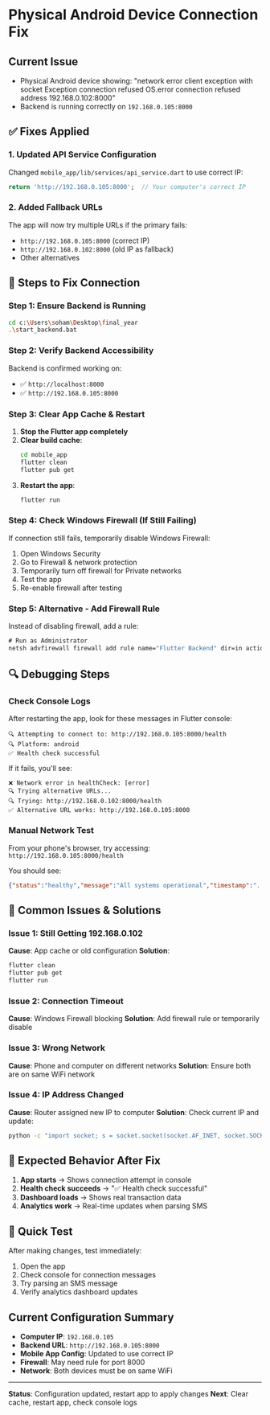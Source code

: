 # Physical Android Device Connection Fix

## Current Issue
- Physical Android device showing: "network error client exception with socket Exception connection refused OS.error connection refused address 192.168.0.102:8000"
- Backend is running correctly on `192.168.0.105:8000`

## ✅ Fixes Applied

### 1. Updated API Service Configuration
Changed `mobile_app/lib/services/api_service.dart` to use correct IP:
```dart
return 'http://192.168.0.105:8000';  // Your computer's correct IP
```

### 2. Added Fallback URLs
The app will now try multiple URLs if the primary fails:
- `http://192.168.0.105:8000` (correct IP)
- `http://192.168.0.102:8000` (old IP as fallback)
- Other alternatives

## 🔧 Steps to Fix Connection

### Step 1: Ensure Backend is Running
```bash
cd c:\Users\soham\Desktop\final_year
.\start_backend.bat
```

### Step 2: Verify Backend Accessibility
Backend is confirmed working on:
- ✅ `http://localhost:8000`
- ✅ `http://192.168.0.105:8000`

### Step 3: Clear App Cache & Restart
1. **Stop the Flutter app completely**
2. **Clear build cache**:
   ```bash
   cd mobile_app
   flutter clean
   flutter pub get
   ```
3. **Restart the app**:
   ```bash
   flutter run
   ```

### Step 4: Check Windows Firewall (If Still Failing)
If connection still fails, temporarily disable Windows Firewall:
1. Open Windows Security
2. Go to Firewall & network protection
3. Temporarily turn off firewall for Private networks
4. Test the app
5. Re-enable firewall after testing

### Step 5: Alternative - Add Firewall Rule
Instead of disabling firewall, add a rule:
```cmd
# Run as Administrator
netsh advfirewall firewall add rule name="Flutter Backend" dir=in action=allow protocol=TCP localport=8000
```

## 🔍 Debugging Steps

### Check Console Logs
After restarting the app, look for these messages in Flutter console:
```
🔍 Attempting to connect to: http://192.168.0.105:8000/health
🔍 Platform: android
✅ Health check successful
```

If it fails, you'll see:
```
❌ Network error in healthCheck: [error]
🔍 Trying alternative URLs...
🔍 Trying: http://192.168.0.102:8000/health
✅ Alternative URL works: http://192.168.0.105:8000
```

### Manual Network Test
From your phone's browser, try accessing:
`http://192.168.0.105:8000/health`

You should see:
```json
{"status":"healthy","message":"All systems operational","timestamp":"..."}
```

## 🚨 Common Issues & Solutions

### Issue 1: Still Getting 192.168.0.102
**Cause**: App cache or old configuration
**Solution**: 
```bash
flutter clean
flutter pub get
flutter run
```

### Issue 2: Connection Timeout
**Cause**: Windows Firewall blocking
**Solution**: Add firewall rule or temporarily disable

### Issue 3: Wrong Network
**Cause**: Phone and computer on different networks
**Solution**: Ensure both are on same WiFi network

### Issue 4: IP Address Changed
**Cause**: Router assigned new IP to computer
**Solution**: Check current IP and update:
```bash
python -c "import socket; s = socket.socket(socket.AF_INET, socket.SOCK_DGRAM); s.connect(('8.8.8.8', 80)); print('Current IP:', s.getsockname()[0]); s.close()"
```

## 📱 Expected Behavior After Fix

1. **App starts** → Shows connection attempt in console
2. **Health check succeeds** → "✅ Health check successful"
3. **Dashboard loads** → Shows real transaction data
4. **Analytics work** → Real-time updates when parsing SMS

## 🔧 Quick Test

After making changes, test immediately:
1. Open the app
2. Check console for connection messages
3. Try parsing an SMS message
4. Verify analytics dashboard updates

## Current Configuration Summary
- **Computer IP**: `192.168.0.105`
- **Backend URL**: `http://192.168.0.105:8000`
- **Mobile App Config**: Updated to use correct IP
- **Firewall**: May need rule for port 8000
- **Network**: Both devices must be on same WiFi

---
**Status**: Configuration updated, restart app to apply changes
**Next**: Clear cache, restart app, check console logs
